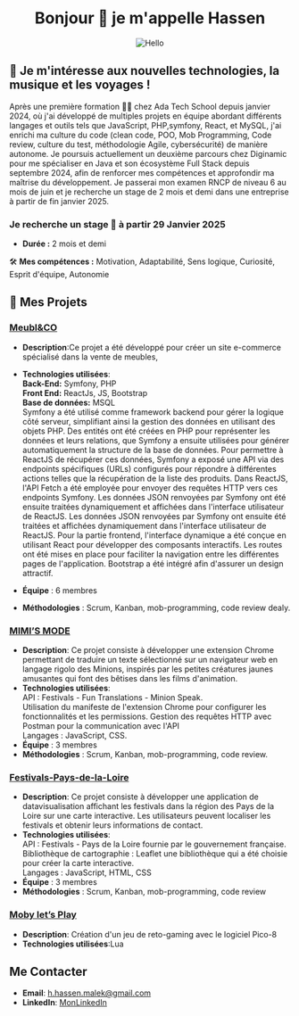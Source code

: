 <div align="center">
  
# Bonjour 👋 je m'appelle Hassen
</div>
 
<div align="center">
  <img src="https://media.giphy.com/media/xT9IgzoKnwFNmISR8I/giphy.gif" alt="Hello" />
</div>

## 👀 Je m'intéresse aux nouvelles technologies, la musique et les voyages !

Après une première formation 👨‍🎓 chez Ada Tech School depuis janvier 2024, où j'ai développé de multiples projets en équipe abordant différents langages et outils tels que JavaScript, PHP,symfony, React, et MySQL, j'ai enrichi ma culture du code (clean code, POO, Mob Programming, Code review, culture du test, méthodologie Agile, cybersécurité) de manière autonome. Je poursuis actuellement un deuxième parcours chez Diginamic pour me spécialiser en Java et son écosystème Full Stack depuis septembre 2024, afin de renforcer mes compétences et approfondir ma maîtrise du développement. Je passerai mon examen RNCP de niveau 6 au mois de juin et je recherche un stage de 2 mois et demi dans une entreprise à partir de fin janvier 2025.

### Je recherche un stage 💼 à partir 29 Janvier 2025
- **Durée :** 2 mois et demi

 🛠️ **Mes compétences :** Motivation, Adaptabilité, Sens logique, Curiosité, Esprit d'équipe, Autonomie
 
 ## 📝  Mes Projets

 ### [Meubl&CO](https://github.com/HhassenMALEK/Meubl-CO)
- **Description**:Ce projet a été développé pour créer un site e-commerce spécialisé dans la vente de meubles,

- **Technologies utilisées**:<br>
**Back-End:** Symfony, PHP <br>
**Front End:** ReactJs, JS, Bootstrap<br>
**Base de données:** MSQL<br>
Symfony a été utilisé comme framework backend pour gérer la logique côté serveur, simplifiant ainsi la gestion des données en utilisant des objets PHP. Des entités ont été créées en PHP pour représenter les données et leurs relations, que Symfony a ensuite utilisées pour générer automatiquement la structure de la base de données. Pour permettre à ReactJS de récupérer ces données, Symfony a exposé une API via des endpoints spécifiques (URLs) configurés pour répondre à différentes actions telles que la récupération de la liste des produits. Dans ReactJS, l'API Fetch a été employée pour envoyer des requêtes HTTP vers ces endpoints Symfony. Les données JSON renvoyées par Symfony ont été ensuite traitées dynamiquement et affichées dans l'interface utilisateur de ReactJS. Les données JSON renvoyées par Symfony ont ensuite été traitées et affichées dynamiquement dans l'interface utilisateur de ReactJS.
Pour la partie frontend, l'interface dynamique a été conçue en utilisant React pour développer des composants interactifs. Les routes ont été mises en place pour faciliter la navigation entre les différentes pages de l'application. Bootstrap a été intégré afin d'assurer un design attractif. 
- **Équipe** : 6 membres
- **Méthodologies** : Scrum, Kanban, mob-programming, code review dealy.

### [MIMI’S MODE](https://github.com/HhassenMALEK/-Mimi-s-Mode.git)
- **Description**: Ce projet consiste à développer une extension Chrome permettant de traduire un texte sélectionné sur un navigateur web en langage rigolo des Minions, inspirés par les petites créatures jaunes amusantes qui font des bêtises dans les films d'animation.
- **Technologies utilisées**:<br>
API : Festivals - Fun Translations - Minion Speak. <br>
Utilisation du manifeste de l'extension Chrome pour configurer les fonctionnalités et les permissions.
Gestion des requêtes HTTP avec Postman pour la communication avec l'API<br>
Langages : JavaScript, CSS.
- **Équipe** : 3 membres
- **Méthodologies** : Scrum, Kanban, mob-programming, code review.
  
### [Festivals-Pays-de-la-Loire](https://hhassenmalek.github.io/Festivals-Pays-de-la-Loire/)
- **Description**: Ce projet consiste à développer une application de datavisualisation affichant les festivals dans la région des Pays de la Loire sur une carte interactive. Les utilisateurs peuvent localiser les festivals et obtenir leurs informations de contact.
- **Technologies utilisées**: <br>
API : Festivals - Pays de la Loire fournie par le gouvernement française. <br>
Bibliothèque de cartographie : Leaflet une bibliothèque qui a été choisie pour créer la carte interactive. <br>
Langages : JavaScript, HTML, CSS
- **Équipe** : 3 membres
- **Méthodologies** : Scrum, Kanban, mob-programming, code review

### [Moby let’s Play](https://github.com/HhassenMALEK/Moby-let-s-play.git)
- **Description**: Création d'un jeu de reto-gaming avec le logiciel Pico-8
- **Technologies utilisées**:Lua



## Me Contacter

- **Email**: h.hassen.malek@gmail.com
- **LinkedIn**: [MonLinkedIn](https://www.linkedin.com/in/hassenmalek/)

